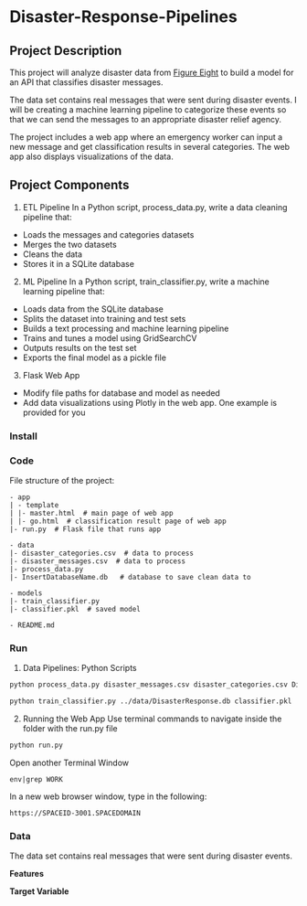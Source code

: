 # Disaster-Response-Pipelines

## Project Description

This project will analyze disaster data from [Figure Eight](https://www.figure-eight.com/) to build a model for an API that classifies disaster messages.

The data set contains real messages that were sent during disaster events. I will be creating a machine learning pipeline to categorize these events so that we can send the messages to an appropriate disaster relief agency.

The project includes a web app where an emergency worker can input a new message and get classification results in several categories. The web app also displays visualizations of the data.

## Project Components
1. ETL Pipeline
In a Python script, process_data.py, write a data cleaning pipeline that:

- Loads the messages and categories datasets
- Merges the two datasets
- Cleans the data
- Stores it in a SQLite database
 
2. ML Pipeline
In a Python script, train_classifier.py, write a machine learning pipeline that:

- Loads data from the SQLite database
- Splits the dataset into training and test sets
- Builds a text processing and machine learning pipeline
- Trains and tunes a model using GridSearchCV
- Outputs results on the test set
- Exports the final model as a pickle file

3. Flask Web App
- Modify file paths for database and model as needed
- Add data visualizations using Plotly in the web app. One example is provided for you


### Install

### Code

File structure of the project:

```
- app
| - template
| |- master.html  # main page of web app
| |- go.html  # classification result page of web app
|- run.py  # Flask file that runs app

- data
|- disaster_categories.csv  # data to process 
|- disaster_messages.csv  # data to process
|- process_data.py
|- InsertDatabaseName.db   # database to save clean data to

- models
|- train_classifier.py
|- classifier.pkl  # saved model 

- README.md
```

### Run

1. Data Pipelines: Python Scripts

```bash
python process_data.py disaster_messages.csv disaster_categories.csv DisasterResponse.db

python train_classifier.py ../data/DisasterResponse.db classifier.pkl
```  

2. Running the Web App
  Use terminal commands to navigate inside the folder with the run.py file
```bash
python run.py
```
Open another Terminal Window
```
env|grep WORK
```
In a new web browser window, type in the following:
```
https://SPACEID-3001.SPACEDOMAIN
```

### Data

The data set contains real messages that were sent during disaster events.

**Features**

**Target Variable**


